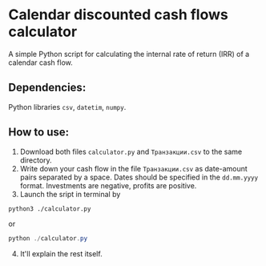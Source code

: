 # Calendar discounted cash flows calculator
A simple Python script for calculating the internal rate of return (IRR) of a calendar cash flow. 
## Dependencies:
Python libraries `csv`, `datetim`, `numpy`.
## How to use:
1. Download both files `calculator.py` and `Транзакции.csv` to the same directory.
2. Write down your cash flow in the file `Транзакции.csv` as date-amount pairs separated by a space. Dates should be specified in the `dd.mm.yyyy` format. Investments are negative, profits are positive.
3. Launch the sript in terminal by
```sh
python3 ./calculator.py
```
or
```powershell
python ./calculator.py
```
4. It'll explain the rest itself.
